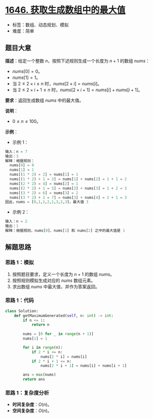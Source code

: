 # [1646. 获取生成数组中的最大值](https://leetcode.cn/problems/get-maximum-in-generated-array/)

- 标签：数组、动态规划、模拟
- 难度：简单

## 题目大意

**描述**：给定一个整数 $n$，按照下述规则生成一个长度为 $n + 1$ 的数组 $nums$：

- $nums[0] = 0$。
- $nums[1] = 1$。
- 当 $2 \le 2 \times i \le n$ 时，$nums[2 \times i] = nums[i]$。
- 当 $2 \le 2 \times i + 1 \le n$ 时，$nums[2 \times i + 1] = nums[i] + nums[i + 1]$。

**要求**：返回生成数组 $nums$ 中的最大值。

**说明**：

- $0 \le n \le 100$。

**示例**：

- 示例 1：

```Python
输入：n = 7
输出：3
解释：根据规则：
  nums[0] = 0
  nums[1] = 1
  nums[(1 * 2) = 2] = nums[1] = 1
  nums[(1 * 2) + 1 = 3] = nums[1] + nums[2] = 1 + 1 = 2
  nums[(2 * 2) = 4] = nums[2] = 1
  nums[(2 * 2) + 1 = 5] = nums[2] + nums[3] = 1 + 2 = 3
  nums[(3 * 2) = 6] = nums[3] = 2
  nums[(3 * 2) + 1 = 7] = nums[3] + nums[4] = 2 + 1 = 3
因此，nums = [0,1,1,2,1,3,2,3]，最大值 3
```

- 示例 2：

```Python
输入：n = 2
输出：1
解释：根据规则，nums[0]、nums[1] 和 nums[2] 之中的最大值是 1
```

## 解题思路

### 思路 1：模拟

1. 按照题目要求，定义一个长度为 $n + 1$ 的数组 $nums$。
2. 按照规则模拟生成对应的 $nums$ 数组元素。
3. 求出数组 $nums$ 中最大值，并作为答案返回。

### 思路 1：代码

```Python
class Solution:
    def getMaximumGenerated(self, n: int) -> int:
        if n <= 1:
            return n
            
        nums = [0 for _ in range(n + 1)]
        nums[1] = 1

        for i in range(n):
            if 2 * i <= n:
                nums[2 * i] = nums[i]
            if 2 * i + 1 <= n:
                nums[2 * i + 1] = nums[i] + nums[i + 1]

        ans = max(nums)
        return ans
```

### 思路 1：复杂度分析

- **时间复杂度**：$O(n)$。
- **空间复杂度**：$O(n)$。
